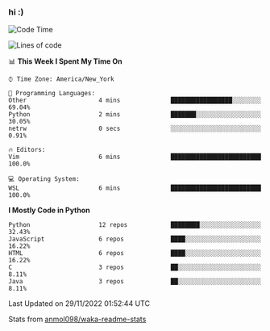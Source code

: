 ### hi :)

<!--START_SECTION:waka-->
![Code Time](http://img.shields.io/badge/Code%20Time-948%20hrs%202%20mins-blue)

![Lines of code](https://img.shields.io/badge/From%20Hello%20World%20I%27ve%20Written-600%20Thousand%20lines%20of%20code-blue)

📊 **This Week I Spent My Time On** 

```text
⌚︎ Time Zone: America/New_York

💬 Programming Languages: 
Other                    4 mins              █████████████████░░░░░░░░   69.04% 
Python                   2 mins              ███████░░░░░░░░░░░░░░░░░░   30.05% 
netrw                    0 secs              ░░░░░░░░░░░░░░░░░░░░░░░░░   0.91%

🔥 Editors: 
Vim                      6 mins              █████████████████████████   100.0%

💻 Operating System: 
WSL                      6 mins              █████████████████████████   100.0%

```

**I Mostly Code in Python** 

```text
Python                   12 repos            ████████░░░░░░░░░░░░░░░░░   32.43% 
JavaScript               6 repos             ████░░░░░░░░░░░░░░░░░░░░░   16.22% 
HTML                     6 repos             ████░░░░░░░░░░░░░░░░░░░░░   16.22% 
C                        3 repos             ██░░░░░░░░░░░░░░░░░░░░░░░   8.11% 
Java                     3 repos             ██░░░░░░░░░░░░░░░░░░░░░░░   8.11%

```



 Last Updated on 29/11/2022 01:52:44 UTC
<!--END_SECTION:waka-->

Stats from [anmol098/waka-readme-stats](https://github.com/anmol098/waka-readme-stats)